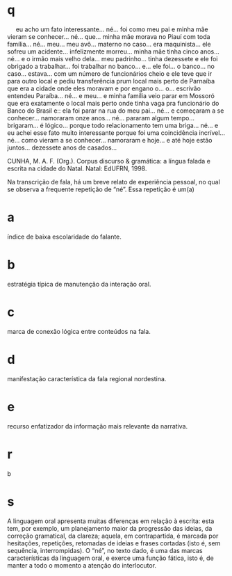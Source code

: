 # q
     eu acho um fato interessante... né... foi como meu pai e minha mãe vieram se conhecer... né... que... minha mãe morava no Piauí com toda família... né... meu... meu avô... materno no caso... era maquinista... ele sofreu um acidente... infelizmente morreu... minha mãe tinha cinco anos... né... e o irmão mais velho dela... meu padrinho... tinha dezessete e ele foi obrigado a trabalhar... foi trabalhar no banco... e... ele foi... o banco... no caso... estava... com um número de funcionários cheio e ele teve que ir para outro local e pediu transferência prum local mais perto de Parnaíba que era a cidade onde eles moravam e por engano o... o... escrivão entendeu Paraíba... né... e meu... e minha família veio parar em Mossoró que era exatamente o local mais perto onde tinha vaga pra funcionário do Banco do Brasil e:: ela foi parar na rua do meu pai... né... e começaram a se conhecer... namoraram onze anos... né... pararam algum tempo... brigaram... é lógico... porque todo relacionamento tem uma briga... né... e eu achei esse fato muito interessante porque foi uma coincidência incrível... né... como vieram a se conhecer... namoraram e hoje... e até hoje estão juntos... dezessete anos de casados...

CUNHA, M. A. F. (Org.). Corpus discurso & gramática: a língua falada e escrita na cidade do Natal. Natal: EdUFRN, 1998.

Na transcrição de fala, há um breve relato de experiência pessoal, no qual se observa a frequente repetição de “né”. Essa repetição é um(a)

# a
índice de baixa escolaridade do falante.

# b
estratégia típica de manutenção da interação oral.

# c
marca de conexão lógica entre conteúdos na fala.

# d
manifestação característica da fala regional nordestina.

# e
recurso enfatizador da informação mais relevante da narrativa.

# r
b

# s
A linguagem oral apresenta muitas diferenças em relação à escrita: esta tem, por exemplo, um planejamento maior da progressão das ideias, da correção gramatical, da clareza; aquela, em contrapartida, é marcada por hesitações, repetições, retomadas de ideias e frases cortadas (isto é, sem sequência, interrompidas). O “né”, no texto dado, é uma das marcas características da linguagem oral, e exerce uma função fática, isto é, de manter a todo o momento a atenção do interlocutor.

